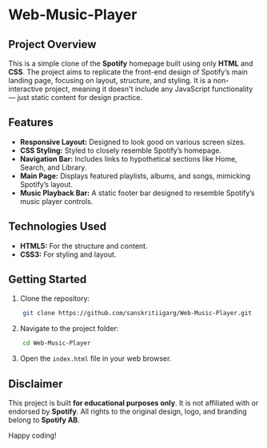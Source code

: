 # Web-Music-Player

## Project Overview

This is a simple clone of the **Spotify** homepage built using only **HTML** and **CSS**. The project aims to replicate the front-end design of Spotify’s main landing page, focusing on layout, structure, and styling. It is a non-interactive project, meaning it doesn't include any JavaScript functionality — just static content for design practice.

## Features

- **Responsive Layout:** Designed to look good on various screen sizes.
- **CSS Styling:** Styled to closely resemble Spotify’s homepage.
- **Navigation Bar:** Includes links to hypothetical sections like Home, Search, and Library.
- **Main Page:** Displays featured playlists, albums, and songs, mimicking Spotify’s layout.
- **Music Playback Bar:** A static footer bar designed to resemble Spotify’s music player controls.

## Technologies Used

- **HTML5:** For the structure and content.
- **CSS3:** For styling and layout.

## Getting Started

1. Clone the repository:
```bash
    git clone https://github.com/sanskritiigarg/Web-Music-Player.git
```

2. Navigate to the project folder:
```bash
    cd Web-Music-Player
```

3. Open the `index.html` file in your web browser.

## Disclaimer

This project is built **for educational purposes only**. It is not affiliated with or endorsed by **Spotify**. All rights to the original design, logo, and branding belong to **Spotify AB**.

Happy coding!

